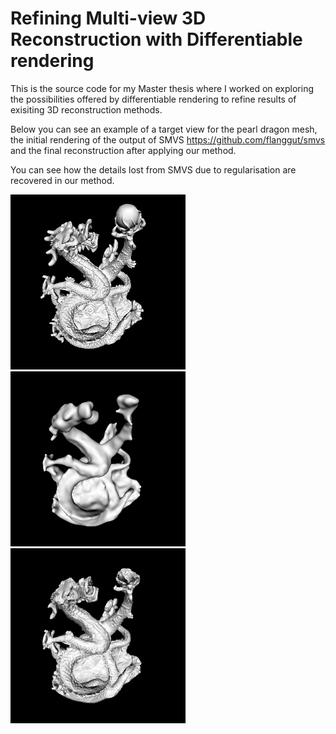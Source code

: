 # Refining Multi-view 3D Reconstruction with Differentiable rendering

This is the source code for my Master thesis where I worked on exploring the possibilities offered by differentiable
rendering to refine results of exisiting 3D reconstruction methods.

Below you can see an example of a target view for the pearl dragon mesh, the initial rendering of the output of SMVS <https://github.com/flanggut/smvs> and the final
reconstruction after applying our method.

You can see how the details lost from SMVS due to regularisation are recovered in our method.

<div>
<img src="output_final/full_dragon/target_6.png" width="280"/>
<img src="output_final/full_dragon/start_6.png" width="280"/>
<img src="output_final/full_dragon/final_6.png" width="280"/>
</div>
